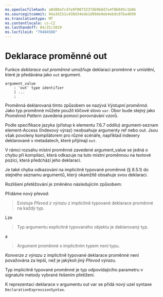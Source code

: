 ```yaml
---
ms.openlocfilehash: a0d80afc47e9f0073237db9b8d7a4f0b045c1b0b
ms.sourcegitcommit: 94a3d151c438d34ede1d99de9eb4ebdc07ba4699
ms.translationtype: MT
ms.contentlocale: cs-CZ
ms.lasthandoff: 04/25/2019
ms.locfileid: "79484508"
---
```

# <a name="out-variable-declarations"></a>Deklarace proměnné out

Funkce *deklarace out proměnné* umožňuje deklaraci proměnné v umístění, které je předávána jako `out` argument.

```antlr
argument_value
    : 'out' type identifier
    | ...
    ;
```

Proměnná deklarovaná tímto způsobem se nazývá *Výstupní proměnná*. Jako typ proměnné můžete použít klíčové slovo `var`. Obor bude stejný jako *Proměnná Pattern* zavedená pomocí porovnávání vzorů.

Podle specifikace jazyka (přístup k elementu 7.6.7 oddílu) argument-seznam element-Access (Indexový výraz) neobsahuje argumenty ref nebo out. Jsou však povoleny kompilátorem pro různé scénáře, například indexery deklarované v metadatech, které přijímají `out`.

V rámci rozsahu místní proměnné zavedené argument_value se jedná o chybu při kompilaci, která odkazuje na tuto místní proměnnou na textové pozici, která předchází jeho deklaraci.

Je také chyba odkazování na implicitně typované proměnné (§ 8.5.1) do stejného seznamu argumentů, který okamžitě obsahuje svou deklaraci.

Rozlišení přetěžování je změněno následujícím způsobem:

Přidáme nový převod:

> Existuje *Převod z výrazu* z implicitně typované deklarace proměnné na každý typ.

Lze

> Typ argumentu explicitně typovaného objektu je deklarovaný typ.

a

> Argument proměnné s implicitním typem není typu.

*Konverze z výrazu* z implicitně typované deklarace proměnné není považována za lepší, než je jakýkoli jiný *Převod výrazu*.

Typ implicitně typované proměnné je typ odpovídajícího parametru v signatuře metody vybrané řešením přetížení.

K reprezentaci deklarace v argumentu out var se přidá nový uzel syntaxe `DeclarationExpressionSyntax`.
